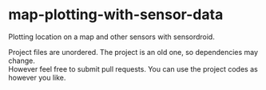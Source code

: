# map-plotting-with-sensor-data
Plotting location on a map and other sensors with sensordroid.  
  
  
Project files are unordered. The project is an old one, so dependencies may change.   
However feel free to submit pull requests. You can use the project codes as however you like.  
